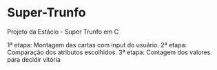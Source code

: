 # Super-Trunfo
Projeto da Estácio - Super Trunfo em C

1ª etapa: Montagem das cartas com input do usuário.
2ª etapa: Comparação dos atributos escolhidos.
3ª etapa: Contagem dos valores para decidir vitória
